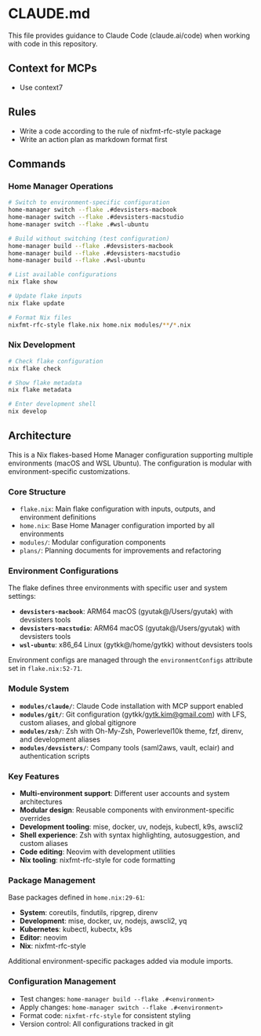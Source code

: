# CLAUDE.md

This file provides guidance to Claude Code (claude.ai/code) when working with code in this repository.

## Context for MCPs

- Use context7

## Rules

- Write a code according to the rule of nixfmt-rfc-style package
- Write an action plan as markdown format first

## Commands

### Home Manager Operations

```bash
# Switch to environment-specific configuration
home-manager switch --flake .#devsisters-macbook
home-manager switch --flake .#devsisters-macstudio
home-manager switch --flake .#wsl-ubuntu

# Build without switching (test configuration)
home-manager build --flake .#devsisters-macbook
home-manager build --flake .#devsisters-macstudio
home-manager build --flake .#wsl-ubuntu

# List available configurations
nix flake show

# Update flake inputs
nix flake update

# Format Nix files
nixfmt-rfc-style flake.nix home.nix modules/**/*.nix
```

### Nix Development

```bash
# Check flake configuration
nix flake check

# Show flake metadata
nix flake metadata

# Enter development shell
nix develop
```

## Architecture

This is a Nix flakes-based Home Manager configuration supporting multiple environments (macOS and WSL Ubuntu). The configuration is modular with environment-specific customizations.

### Core Structure

- `flake.nix`: Main flake configuration with inputs, outputs, and environment definitions
- `home.nix`: Base Home Manager configuration imported by all environments
- `modules/`: Modular configuration components
- `plans/`: Planning documents for improvements and refactoring

### Environment Configurations

The flake defines three environments with specific user and system settings:

- **`devsisters-macbook`**: ARM64 macOS (gyutak@/Users/gyutak) with devsisters tools
- **`devsisters-macstudio`**: ARM64 macOS (gyutak@/Users/gyutak) with devsisters tools  
- **`wsl-ubuntu`**: x86_64 Linux (gytkk@/home/gytkk) without devsisters tools

Environment configs are managed through the `environmentConfigs` attribute set in `flake.nix:52-71`.

### Module System

- **`modules/claude/`**: Claude Code installation with MCP support enabled
- **`modules/git/`**: Git configuration (gytkk/gytk.kim@gmail.com) with LFS, custom aliases, and global gitignore
- **`modules/zsh/`**: Zsh with Oh-My-Zsh, Powerlevel10k theme, fzf, direnv, and development aliases
- **`modules/devsisters/`**: Company tools (saml2aws, vault, eclair) and authentication scripts

### Key Features

- **Multi-environment support**: Different user accounts and system architectures
- **Modular design**: Reusable components with environment-specific overrides
- **Development tooling**: mise, docker, uv, nodejs, kubectl, k9s, awscli2
- **Shell experience**: Zsh with syntax highlighting, autosuggestion, and custom aliases
- **Code editing**: Neovim with development utilities
- **Nix tooling**: nixfmt-rfc-style for code formatting

### Package Management

Base packages defined in `home.nix:29-61`:

- **System**: coreutils, findutils, ripgrep, direnv
- **Development**: mise, docker, uv, nodejs, awscli2, yq
- **Kubernetes**: kubectl, kubectx, k9s
- **Editor**: neovim
- **Nix**: nixfmt-rfc-style

Additional environment-specific packages added via module imports.

### Configuration Management

- Test changes: `home-manager build --flake .#<environment>`
- Apply changes: `home-manager switch --flake .#<environment>`
- Format code: `nixfmt-rfc-style` for consistent styling
- Version control: All configurations tracked in git

